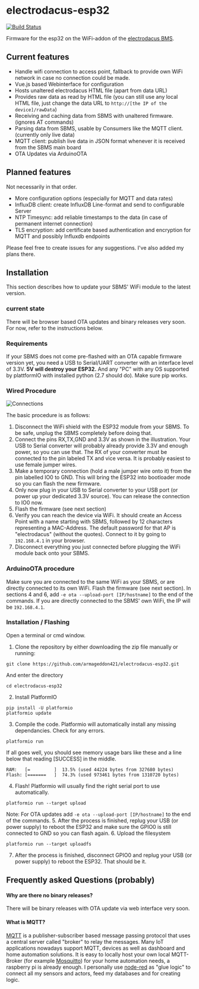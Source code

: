 # electrodacus-esp32
[![Build Status](https://travis-ci.com/armageddon421/electrodacus-esp32.svg?token=FQR4zoDToBXdEtrqsMAE&branch=master)](https://travis-ci.com/armageddon421/electrodacus-esp32)

Firmware for the esp32 on the WiFi-addon of the [electrodacus BMS](http://www.electrodacus.com/).

## Current features

* Handle wifi connection to access point, fallback to provide own WiFi network in case no connection could be made.
* Vue.js based Webinterface for configuration
* Hosts unaltered electrodacus HTML file (apart from data URL)
* Provides raw data as read by HTML file (you can still use any local HTML file, just change the data URL to `http://[the IP of the device]/rawData`)
* Receiving and caching data from SBMS with unaltered firmware. (ignores AT commands)
* Parsing data from SBMS, usable by Consumers like the MQTT client. (currently only live data)
* MQTT client: publish live data in JSON format whenever it is received from the SBMS main board
* OTA Updates via ArduinoOTA


## Planned features

Not necessarily in that order.

* More configuration options (especially for MQTT and data rates)
* InfluxDB client: create InfluxDB Line-format and send to configurable Server
* NTP Timesync: add reliable timestamps to the data (in case of permanent internet connection)
* TLS encryption: add certificate based authentication and encryption for MQTT and possibly Influxdb endpoints

Please feel free to create issues for any suggestions. I've also added my plans there.

## Installation

This section describes how to update your SBMS' WiFi module to the latest version.

### current state

There will be browser based OTA updates and binary releases very soon. For now, refer to the instructions below.

### Requirements

If your SBMS does not come pre-flashed with an OTA capable firmware version yet, you need a USB to Serial/UART converter with an interface level of 3.3V. **5V will destroy your ESP32.** And any "PC" with any OS supported by plattformIO with installed python (2.7 should do). Make sure pip works.

### Wired Procedure

![Connections](documentation/connections1.png)

The basic procedure is as follows:
1. Disconnect the WiFi shield with the ESP32 module from your SBMS. To be safe, unplug the SBMS completely before doing that.
2. Connect the pins RX,TX,GND and 3.3V as shown in the illustration. Your USB to Serial converter will probably already provide 3.3V and enough power, so you can use that. The RX of your converter must be connected to the pin labeled TX and vice versa. It is probably easiest to use female jumper wires.
3. Make a temporary connection (hold a male jumper wire onto it) from the pin labelled IO0 to GND. This will bring the ESP32 into bootloader mode so you can flash the new firmware.
4. Only now plug in your USB to Serial converter to your USB port (or power up your dedicated 3.3V source). You can release the connection to IO0 now.
5. Flash the firmware (see next section)
6. Verify you can reach the device via WiFi. It should create an Access Point with a name starting with SBMS, followed by 12 characters representing a MAC-Address. The default password for that AP is "electrodacus" (without the quotes). Connect to it by going to `192.168.4.1` in your browser.
7. Disconnect everything you just connected before plugging the WiFi module back onto your SBMS.

### ArduinoOTA procedure

Make sure you are connected to the same WiFi as your SBMS, or are directly connected to its own WiFi.
Flash the firmware (see next section). In sections 4 and 6, add `-e ota --upload-port [IP/hostname]` to the end of the commands.
If you are directly connected to the SBMS' own WiFi, the IP will be `192.168.4.1`.

### Installation / Flashing

Open a terminal or cmd window.

1. Clone the repository by either downloading the zip file manually or running:
```
git clone https://github.com/armageddon421/electrodacus-esp32.git
```
And enter the directory
```
cd electrodacus-esp32
```
2. Install PlatformIO
```
pip install -U platformio
platformio update
```
3. Compile the code. Platformio will automatically install any missing dependancies. Check for any errors.
```
platformio run
```
If all goes well, you should see memory usage bars like these and a line below that reading [SUCCESS] in the middle.
```
RAM:   [=         ]  13.5% (used 44224 bytes from 327680 bytes)
Flash: [=======   ]  74.3% (used 973461 bytes from 1310720 bytes)
```
4. Flash! Platformio will usually find the right serial port to use automatically.
```
platformio run --target upload
```
Note: For OTA updates add `-e ota --upload-port [IP/hostname]` to the end of the commands.
5. After the process is finished, replug your USB (or power supply) to reboot the ESP32 and make sure the GPIO0 is still connected to GND so you can flash again.
6. Upload the filesystem
```
platformio run --target uploadfs
```
7. After the process is finished, disconnect GPIO0 and replug your USB (or power supply) to reboot the ESP32. That should be it.

## Frequently asked Questions (probably)

#### Why are there no binary releases?
There will be binary releases with OTA update via web interface very soon.

#### What is MQTT?
[MQTT](http://mqtt.org/) is a publisher-subscriber based message passing protocol that uses a central server called "broker" to relay the messages. Many IoT applications nowadays support MQTT, devices as well as dashboard and home automation solutions. It is easy to locally host your own local MQTT-Broker (for example [Mosquitto](https://mosquitto.org/)) for your home automation needs, a raspberry pi is already enough.
I personally use [node-red](https://nodered.org/) as "glue logic" to connect all my sensors and actors, feed my databases and for creating logic.
